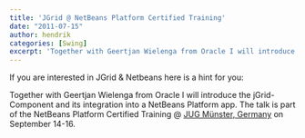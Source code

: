 ```yaml
---
title: 'JGrid @ NetBeans Platform Certified Training'
date: "2011-07-15"
author: hendrik
categories: [Swing]
excerpt: 'Together with Geertjan Wielenga from Oracle I will introduce the jGrid-Component and its integration into a NetBeans Platform app'
---
```

If you are interested in JGrid & Netbeans here is a hint for you:

Together with Geertjan Wielenga from Oracle I will introduce the jGrid-Component and its integration into a NetBeans Platform app. The talk is part of the NetBeans Platform Certified Training @
[JUG Münster, Germany](http://www.jug-muenster.de) on September 14-16.
